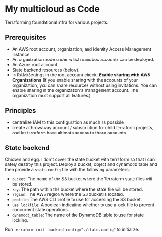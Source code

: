 # My multicloud as Code
Terraforming foundational infra for various projects.

## Prerequisites

- An AWS root account, organization, and Identity Access Management Instance
- An organization node under which sandbox accounts can be deployed.
- An Azure root account.
- State backend resources (below).
- In RAM/Settings in the root account check: **Enable sharing with AWS Organizations** (If you enable sharing with the accounts of your organization, you can share resources without using invitations. You can enable sharing in the organization's management account. The organization must support all features.)

## Principles
- centralize IAM to this configuration as much as possible
- create a throwaway account / subscription for child terraform projects, and let terraform have ultimate access to those accounts

##  State backend

Chicken and egg. I don't cover the state bucket with terraform so that I can safely destroy this project. Deploy a bucket, object and dynamodb table and then provide a `state.config` file with the following parameters:

- `bucket`: The name of the S3 bucket where the Terraform state files will be stored.
- `key`: The path within the bucket where the state file will be stored.
- `region`: The AWS region where the S3 bucket is located.
- `profile`: The AWS CLI profile to use for accessing the S3 bucket.
- `use_lockfile`: A boolean indicating whether to use a lock file to prevent concurrent state operations.
- `dynamodb_table`: The name of the DynamoDB table to use for state locking.

Run `terraform init -backend-config="./state.config"` to initialize.
